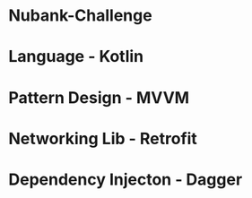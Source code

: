 # Nubank-Challenge

# Language - Kotlin

# Pattern Design - MVVM

# Networking Lib - Retrofit

# Dependency Injecton - Dagger
